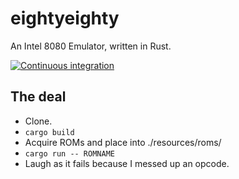 # eightyeighty
An Intel 8080 Emulator, written in Rust.

[![Continuous integration](https://github.com/sullivant/eightyeighty/actions/workflows/ci.yml/badge.svg?branch=main)](https://github.com/sullivant/eightyeighty/actions/workflows/ci.yml)

## The deal
- Clone.
- `cargo build`
- Acquire ROMs and place into ./resources/roms/
- `cargo run -- ROMNAME`
- Laugh as it fails because I messed up an opcode.  
